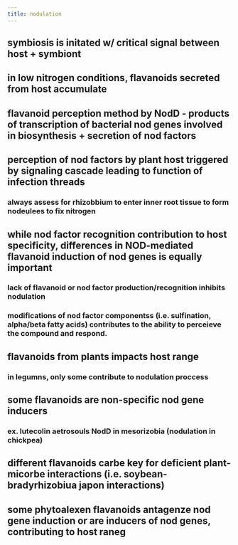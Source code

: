 ```yaml
---
title: nodulation
---
```


## symbiosis is initated w/ critical signal between host + symbiont

## in low nitrogen conditions, flavanoids secreted from host accumulate

## flavanoid perception method by NodD - products of transcription of bacterial nod genes involved in biosynthesis + secretion of nod factors

## perception of nod factors by plant host triggered by signaling cascade leading to function of infection threads
### always assess for rhizobbium to enter inner root tissue to form nodeulees to fix nitrogen

## while nod factor recognition contribution to host specificity, differences in NOD-mediated flavanoid induction of nod genes is equally important
### lack of flavanoid or nod factor production/recognition inhibits nodulation

### modifications of nod factor componentss (i.e. sulfination, alpha/beta fatty acids) contributes to the ability to perceieve the compound and respond.

## flavanoids from plants impacts host range
### in legumns, only some contribute to nodulation proccess

## some flavanoids are non-specific nod gene inducers
### ex. lutecolin aetrosouls NodD in mesorizobia (nodulation in chickpea)

## different flavanoids carbe key for deficient plant-micorbe interactions (i.e. soybean-bradyrhizobiua japon interactions)

## some phytoalexen flavanoids antagenze nod gene induction or are inducers of nod genes, contributing to host raneg
